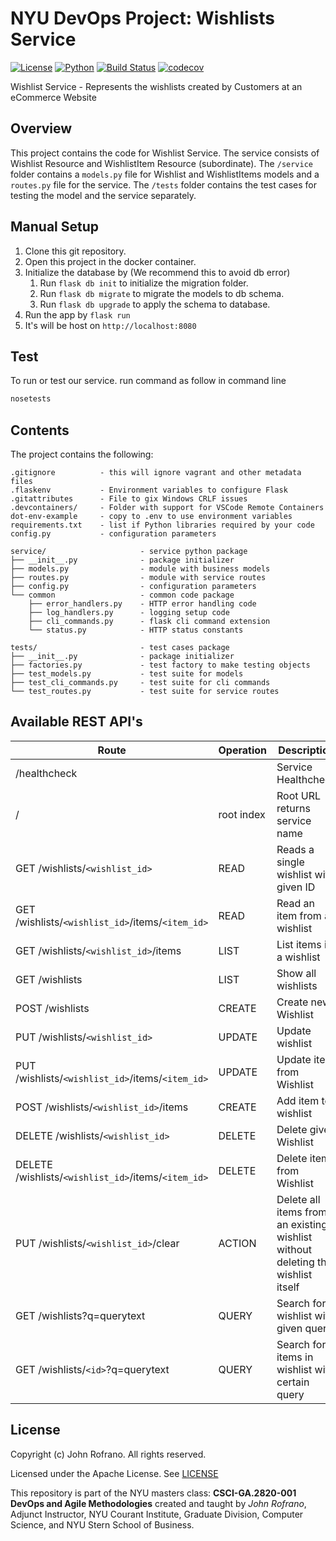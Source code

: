 # NYU DevOps Project: Wishlists Service

[![License](https://img.shields.io/badge/License-Apache_2.0-blue.svg)](https://opensource.org/licenses/Apache-2.0)
[![Python](https://img.shields.io/badge/Language-Python-blue.svg)](https://python.org/)
[![Build Status](https://github.com/CSCI-GA-2820-SP23-003/wishlists/actions/workflows/tdd.yml/badge.svg)](https://github.com/CSCI-GA-2820-SP23-003/wishlists/actions)
[![codecov](https://codecov.io/gh/CSCI-GA-2820-SP23-003/wishlists/branch/master/graph/badge.svg?token=1UYLJY5X3P)](https://codecov.io/gh/CSCI-GA-2820-SP23-003/wishlists)

Wishlist Service - Represents the wishlists created by Customers at an eCommerce Website

## Overview

This project contains the code for Wishlist Service. The service consists of Wishlist Resource and WishlistItem Resource (subordinate). The `/service` folder contains a `models.py` file for Wishlist and WishlistItems models and a `routes.py` file for the service. The `/tests` folder contains the test cases for testing the model and the service separately.


## Manual Setup

1. Clone this git repository.
2. Open this project in the docker container.
3. Initialize the database by (We recommend this to avoid db error)
   1. Run ```flask db init``` to initialize the migration folder.
   2. Run ```flask db migrate``` to migrate the models to db schema.
   3. Run ```flask db upgrade``` to apply  the schema to database.
4. Run the app by ```flask run```
5. It's will be host on ```http://localhost:8080```

## Test

To run or test our service.
run command as follow in command line

```bash
nosetests
```

## Contents

The project contains the following:

```text
.gitignore          - this will ignore vagrant and other metadata files
.flaskenv           - Environment variables to configure Flask
.gitattributes      - File to gix Windows CRLF issues
.devcontainers/     - Folder with support for VSCode Remote Containers
dot-env-example     - copy to .env to use environment variables
requirements.txt    - list if Python libraries required by your code
config.py           - configuration parameters

service/                     - service python package
├── __init__.py              - package initializer
├── models.py                - module with business models
├── routes.py                - module with service routes
├── config.py                - configuration parameters
└── common                   - common code package
    ├── error_handlers.py    - HTTP error handling code
    ├── log_handlers.py      - logging setup code
    ├── cli_commands.py      - flask cli command extension
    └── status.py            - HTTP status constants

tests/                       - test cases package
├── __init__.py              - package initializer
├── factories.py             - test factory to make testing objects
├── test_models.py           - test suite for models
├── test_cli_commands.py     - test suite for cli commands
└── test_routes.py           - test suite for service routes
```

## Available REST API's

Route | Operation | Description
-- | -- | --
/healthcheck | | Service Healthcheck
/ | root index | Root URL returns service name
GET /wishlists/`<wishlist_id>` | READ | Reads a single wishlist with given ID
GET /wishlists/`<wishlist_id>`/items/`<item_id>` | READ | Read an item from a wishlist
GET /wishlists/`<wishlist_id>`/items | LIST | List items in a wishlist
GET /wishlists | LIST | Show all wishlists
POST /wishlists | CREATE | Create new Wishlist
PUT /wishlists/`<wishlist_id>` | UPDATE | Update wishlist
PUT /wishlists/`<wishlist_id>`/items/`<item_id>` | UPDATE | Update item from Wishlist
POST /wishlists/`<wishlist_id>`/items | CREATE | Add item to wishlist
DELETE /wishlists/`<wishlist_id>` | DELETE | Delete given Wishlist
DELETE /wishlists/`<wishlist_id>`/items/`<item_id>` | DELETE | Delete item from Wishlist
PUT /wishlists/`<wishlist_id>`/clear | ACTION | Delete all items from an existing wishlist without deleting the wishlist itself
GET /wishlists?q=querytext | QUERY | Search for a wishlist with given query
GET /wishlists/`<id>`?q=querytext | QUERY | Search for items in wishlist with certain query
## License

Copyright (c) John Rofrano. All rights reserved.

Licensed under the Apache License. See [LICENSE](LICENSE)

This repository is part of the NYU masters class: **CSCI-GA.2820-001 DevOps and Agile Methodologies** created and taught by *John Rofrano*, Adjunct Instructor, NYU Courant Institute, Graduate Division, Computer Science, and NYU Stern School of Business.
